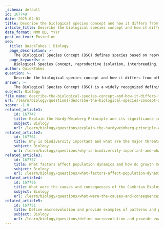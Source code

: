 ```yaml
---
_schema: default
id: 167749
date: 2025-02-01
title: Describe the biological species concept and how it differs from other species concepts.
article_title: Describe the biological species concept and how it differs from other species concepts.
date_format: MMM DD, YYYY
post_on_text: Posted on
seo:
  title: QuickTakes | Biology
  page_description: >-
    The Biological Species Concept (BSC) defines species based on reproductive isolation and interbreeding potential, contrasting with morphological, ecological, phylogenetic, and evolutionary species concepts, each with its strengths and limitations.
  page_keywords: >-
    Biological Species Concept, reproductive isolation, interbreeding, prezygotic barriers, postzygotic barriers, species concepts, morphological species concept, ecological species concept, phylogenetic species concept, evolutionary species concept, limitations of BSC
author: QuickTakes
question: >-
    Describe the biological species concept and how it differs from other species concepts.
answer: >-
    The Biological Species Concept (BSC) is a widely recognized definition of species proposed by evolutionary biologist Ernst Mayr. According to the BSC, a species is defined as a group of actually or potentially interbreeding natural populations that are reproductively isolated from other such groups. This concept emphasizes reproductive isolation as the primary criterion for defining species, which can occur through various mechanisms, including:\n\n1. **Prezygotic Barriers**: These prevent mating or fertilization between species. They include:\n   - **Habitat Isolation**: Species live in different habitats and do not meet.\n   - **Temporal Isolation**: Species breed at different times.\n   - **Behavioral Isolation**: Differences in mating behaviors prevent species from interbreeding.\n   - **Mechanical Isolation**: Structural differences in reproductive organs prevent successful mating.\n   - **Gametic Isolation**: Even if mating occurs, the gametes (sperm and egg) may not be compatible.\n\n2. **Postzygotic Barriers**: These occur after fertilization and affect the viability or reproductive capacity of hybrid offspring. They include:\n   - **Reduced Hybrid Viability**: Hybrids may not develop properly or may be frail.\n   - **Hybrid Sterility**: Hybrids may be sterile (e.g., mules, which are hybrids of horses and donkeys).\n   - **Hybrid Breakdown**: First-generation hybrids are viable and fertile, but their offspring are inviable or sterile.\n\n### Differences from Other Species Concepts\n\nThe Biological Species Concept differs from other species concepts in several key ways:\n\n1. **Morphological Species Concept**: This concept defines species based on physical characteristics and structures. While it is useful for identifying species in fossils and asexual organisms, it can be subjective and may not accurately reflect evolutionary relationships.\n\n2. **Ecological Species Concept**: This approach defines species based on their ecological niche and the role they play in their environment. It emphasizes the interactions between organisms and their environment rather than reproductive isolation.\n\n3. **Phylogenetic Species Concept**: This concept focuses on the evolutionary history and shared ancestry of organisms. It defines species as the smallest group of individuals that share a common ancestor, which can be determined through genetic analysis.\n\n4. **Evolutionary Species Concept**: This concept considers species as lineages that maintain their identity from other such lineages and have their own evolutionary tendencies and historical fates.\n\n### Limitations of the Biological Species Concept\n\nWhile the BSC is influential and applicable to many sexually reproducing organisms, it has limitations:\n- It does not apply to asexual organisms, such as bacteria, where reproduction does not involve interbreeding.\n- It is not useful for extinct species known only from fossils, as reproductive isolation cannot be assessed.\n- The concept may overlook the complexities of hybridization and gene flow that can occur in nature.\n\nIn summary, the Biological Species Concept is a foundational idea in biology that emphasizes reproductive isolation as the defining characteristic of species, distinguishing it from other concepts that may focus on morphology, ecology, or evolutionary history. Each concept has its strengths and weaknesses, making them suitable for different contexts in the study of biodiversity and evolution.
subject: Biology
file_name: describe-the-biological-species-concept-and-how-it-differs-from-other-species-concepts.md
url: /learn/biology/questions/describe-the-biological-species-concept-and-how-it-differs-from-other-species-concepts
score: -1.0
related_article1:
    id: 167747
    title: Explain the Hardy-Weinberg Principle and its significance in population genetics.
    subject: Biology
    url: /learn/biology/questions/explain-the-hardyweinberg-principle-and-its-significance-in-population-genetics
related_article2:
    id: 167761
    title: Why is biodiversity important and what are the major threats to it?
    subject: Biology
    url: /learn/biology/questions/why-is-biodiversity-important-and-what-are-the-major-threats-to-it
related_article3:
    id: 167757
    title: What factors affect population dynamics and how do growth models help in understanding these dynamics?
    subject: Biology
    url: /learn/biology/questions/what-factors-affect-population-dynamics-and-how-do-growth-models-help-in-understanding-these-dynamics
related_article4:
    id: 167756
    title: What were the causes and consequences of the Cambrian Explosion?
    subject: Biology
    url: /learn/biology/questions/what-were-the-causes-and-consequences-of-the-cambrian-explosion
related_article5:
    id: 167751
    title: Define macroevolution and provide examples of patterns and processes involved.
    subject: Biology
    url: /learn/biology/questions/define-macroevolution-and-provide-examples-of-patterns-and-processes-involved
---
```


&nbsp;